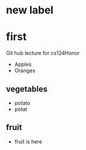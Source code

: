 # new label
# first
Git hub lecture for cs124Honor
* Apples
* Oranges
## vegetables
* potato
* potat
## fruit
* fruit is here
